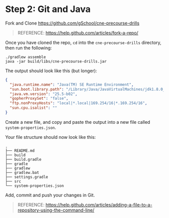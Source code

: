 # Step 2: Git and Java

Fork and Clone https://github.com/gSchool/cne-precourse-drills

> REFERENCE: https://help.github.com/articles/fork-a-repo/

Once you have cloned the repo, `cd` into the `cne-precourse-drills` directory, then run the following:

```
./gradlew assemble
java -jar build/libs/cne-precourse-drills.jar
```

The output should look like this (but longer):

```json
{
  "java.runtime.name": "Java(TM) SE Runtime Environment",
  "sun.boot.library.path": "/Library/Java/JavaVirtualMachines/jdk1.8.0_05.jdk/Contents/Home/jre/lib",
  "java.vm.version": "25.5-b02",
  "gopherProxySet": "false",
  "ftp.nonProxyHosts": "local|*.local|169.254/16|*.169.254/16",
  "sun.cpu.isalist": ""
}
```

Create a new file, and copy and paste the output into a new file called `system-properties.json`.  

Your file structure should now look like this:

```
.
├── README.md
├── build
├── build.gradle
├── gradle
├── gradlew
├── gradlew.bat
├── settings.gradle
├── src
└── system-properties.json
```

Add, commit and push your changes in Git.  

> REFERENCE: https://help.github.com/articles/adding-a-file-to-a-repository-using-the-command-line/
